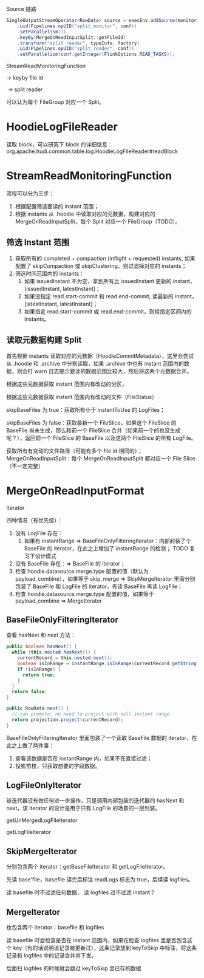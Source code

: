 Source 链路

```java
SingleOutputStreamOperator<RowData> source = execEnv.addSource(monitoringFunction, getSourceOperatorName("split_monitor"))
    .uid(Pipelines.opUID("split_monitor", conf))
    .setParallelism(1)
    .keyBy(MergeOnReadInputSplit::getFileId)
    .transform("split_reader", typeInfo, factory)
    .uid(Pipelines.opUID("split_reader", conf))
    .setParallelism(conf.getInteger(FlinkOptions.READ_TASKS));
```

StreamReadMonitoringFunction

-> keyby file id

​	-> split reader

可以认为每个 FileGroup 对应一个 Split。



# HoodieLogFileReader

读取 block，可以研究下 block 的详细信息：org.apache.hudi.common.table.log.HoodieLogFileReader#readBlock



# StreamReadMonitoringFunction

流程可以分为三步：

1.   根据配置筛选要读的 instant 范围；
2.   根据 instants 从 .hoodie 中读取对应的元数据，构建对应的 MergeOnReadInputSplit，每个 Split 对应一个 FileGroup（TODO）。



## 筛选 Instant 范围

1.   获取所有的 completed + compaction (inflight + requested) instants, 如果配置了 skipCompaction 或 skipClustering，则过滤掉对应的 instants；
2.   筛选时间范围内的 instants：
     1.   如果 issuedInstant 不为空，拿到所有比 issuedInstant 更新的 instant，(issuedInstant, latestInstant]；
     2.   如果没指定 read.start-commit 和 read.end-commit, 读最新的 instant，[latestInstant, latestInstant]；
     3.   如果指定 read.start-commit 或 read.end-commit，则给指定区间内的 instants。



## 读取元数据构建 Split

首先根据 instants 读取对应的元数据（HoodieCommitMetadata），这里会尝试从 .hoodie 和 .archive 中分别读取，如果 .archive 中也有 instant 范围内的数据，则会打 warn 日志提示要读的数据范围比较大，然后将这两个元数据合并。

根据这些元数据获取 instant 范围内有改动的分区，

根据这些元数据获取 instant 范围内有改动的文件（FileStatus）

skipBaseFiles 为 true：获取所有小于 instantToUse 的 LogFiles；

skipBaseFiles 为 false：获取最新一个 FileSlice，如果这个 FileSlice 的 BaseFile 尚未生成，那么和前一个 FileSlice 合并（如果前一个的也没生成呢？），返回前一个 FileSlice 的 BaseFile 以及这两个 FileSlice 的所有 LogFile。



获取所有有变动的文件路径（可能有多个 file id 相同的）；MergeOnReadInputSplit：每个 MergeOnReadInputSplit 都对应一个 File Slice（不一定完整）





# MergeOnReadInputFormat

Iterator



四种情况（有优先级）：

1.   没有 LogFile 存在：
     1.   如果有 instantRange => BaseFileOnlyFilteringIterator：内部封装了个 BaseFile 的 iterator，在此之上增加了 instantRange 的检测；    TODO 复习下设计模式
2.   没有 BaseFile 存在：=> BaseFile 的 iterator；
3.   检查 hoodie.datasource.merge.type 配置的值（默认为 payload_combine），如果等于 skip_merge => SkipMergeIterator 里面分别包装了 BaseFile 和 LogFile 的 iterator，先读 BaseFile 再读 LogFile；
4.   检查 hoodie.datasource.merge.type 配置的值，如果等于 payload_combine => MergeIterator



## BaseFileOnlyFilteringIterator

查看 hasNext 和 next 方法：

```java
public boolean hasNext() {
  while (this.nested.hasNext()) {
    currentRecord = this.nested.next();
    boolean isInRange = instantRange.isInRange(currentRecord.getString(commitTimePos).toString());
    if (isInRange) {
      return true;
    }
  }
  return false;
}

public RowData next() {
  // can promote: no need to project with null instant range
  return projection.project(currentRecord);
}
```

BaseFileOnlyFilteringIterator 里面包装了一个读取 BaseFile 数据的 iterator，在此之上做了两件事：

1.   查看该数据是否在 instantRange 内，如果不在直接过滤；
2.   投影剪枝，只获取想要的字段数据。



## LogFileOnlyIterator

该迭代器没有做任何进一步操作，只是调用内部包装的迭代器的 hasNext 和 next，该 iterator 的设计是用于只有 LogFile 的场景的一层封装。



getUnMergedLogFileIterator

getLogFileIterator



## SkipMergeIterator

分别包含两个 iterator：getBaseFileIterator 和 getLogFileIterator。

先读 base'file，basefile 读完后标注 readLogs 标志为 true，后续读 logfiles。

读 basefile 时不过滤任何数据，                 读 logfiles 过不过滤 instant？



## MergeIterator

也包含两个 iterator：basefile 和 logfiles

读 basefile 时会检查是否在 instant 范围内，如果在检查 logfiles 里是否包含这个 key（有的话说明该记录被更新过），这条记录放到 keyToSkip 中标注，将这条记录和 logfiles 中的记录合并并下发。

后面扫 logfiles 的时候就会跳过 keyToSkip 里已存的数据